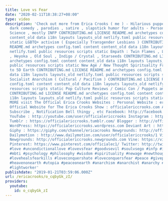 ```yaml
---
title: Love vs Fear
date: "2020-02-11T18:38:27+08:00"
type: video
description: 'Check out more from Erica Crooks ( me ) - Hilarious puppet and cartoon
  dark comedy , parodies , satire , slapstick humor for adults - Personality Type
  Science , mostly INFP CONTRIBUTING.md LICENSE README.md archetypes config.toml content
  content_old data i18n layouts layouts_old netlify.toml public resources scripts
  static LGBTQ+ activism ( Especially Transgender Lesbians ) CONTRIBUTING.md LICENSE
  README.md archetypes config.toml content content_old data i18n layouts layouts_old
  netlify.toml public resources scripts static Empath : Twin Flames , Lightworker
  , Heyoka , Old Soul , Indigo / Crystal , Starseeds CONTRIBUTING.md LICENSE README.md
  archetypes config.toml content content_old data i18n layouts layouts_old netlify.toml
  public resources scripts static New Age / New Thought Spirituality From Law of Attraction
  to 5D Earth CONTRIBUTING.md LICENSE README.md archetypes config.toml content content_old
  data i18n layouts layouts_old netlify.toml public resources scripts static Libertarian
  Socialist Anarchism ( Cultural / Pacifism ) CONTRIBUTING.md LICENSE README.md archetypes
  config.toml content content_old data i18n layouts layouts_old netlify.toml public
  resources scripts static Pop Culture Reviews / Comic Con / Puppets and Cartoon Animation
  CONTRIBUTING.md LICENSE README.md archetypes config.toml content content_old data
  i18n layouts layouts_old netlify.toml public resources scripts static AND MORE FOR
  MORE visit The Official Erica Crooks Websites : Personal Website : ericacrooks.com
  Official Website for The Erica Crooks Show : officialericcrooks.com Also Like ,
  Subscribe , Notification Bell thingy , etc Facebook: http://facebook.com/officialericcrooks
  YouTube : http://youtube.com/user/officialericcrooks Instagram : http://Instagram.com/officialericcrooks/
  Tumblr : https://officialericcrooks.tumblr.com/ Blogger : http://officialericcrooks.blogspot.com/
  WordPress: https://officialericcrooks.wordpress.com Deviant Art : https://www.deviantart.com/officialericcrooks
  Giphy : https://giphy.com/channel/ericacrooks Newgrounds: http://officialericcrooks.newgrounds.com/follow
  Dailymotion : http://www.dailymotion.com/user/officialericcrooks/1 Vimeo: https://vimeo.com/officialericcrooks
  Newgrounds: http://officialericcrooks.newgrounds.com Vine: https://vine.co/u/1257143407999610880
  Pinterest: https://www.pinterest.com/officialec1/ Twitter: http://twitter.com/crooks_erica
  #love #uncondictionallove #lovevsfear #goodvsevil #soulvsego #infp #infps #personalitytypes
  #mbti #psychology #philosophy #wisdom #spirituality #newage #newthought #lawofattraction
  #lovehealsfearkills #loveconquershate #loveconquersfear #peace #givepeaceachance
  #heavenonearth #utopia #peaceonearth #anarchism #anarchist #anarchy #5DEarth #unitetheleft
  #lightworker'
publishdate: "2019-01-21T03:59:06.000Z"
url: /ericacrooks/o_cqbyGk_zI/
providers:
  youtube:
    id: o_cqbyGk_zI
---
```

